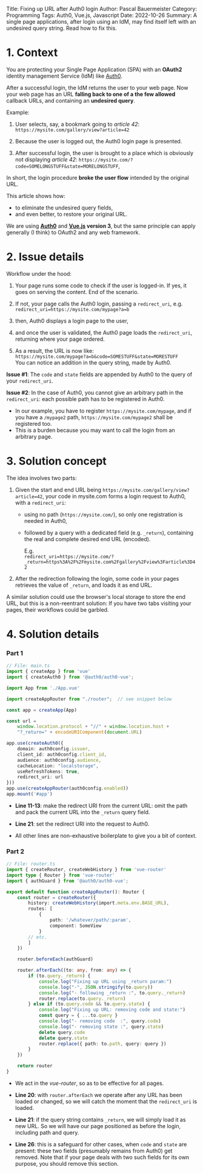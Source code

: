 Title: Fixing up URL after Auth0 login
Author: Pascal Bauermeister
Category: Programming
Tags: Auth0, Vue.js, Javascript
Date: 2022-10-26
Summary: A single page applications, after login using an IdM, may find itself left with an undesired query string. Read how to fix this.

# 1. Context

You are protecting your Single Page Application (SPA) with an
**OAuth2** identity management Service (IdM) like
[Auth0](https://auth0.com/).

After a successful login, the IdM returns the user to your web
page. Now your web page has an URL **falling back to one of a the few
allowed** callback URLs, and containing an **undesired query**.

Example:

1. User selects, say, a bookmark going to *article 42*:
   `https://mysite.com/gallery/view?article=42`

2. Because the user is logged out, the Auth0 login page is presented.

3. After successful login, the user is brought to a place which is
   obviously not displaying *article 42*:
   `https://mysite.com/?code=SOMELONGSTUFF&state=MORELONGSTUFF`,


In short, the login procedure **broke the user flow** intended by the original URL.

This article shows how:

- to eliminate the undesired query fields,
- and even better, to restore your original URL.

We are using **[Auth0](https://auth0.com/)** and
**[Vue.js](https://vuejs.org/) version 3**, but the same principle can
apply generally (I think) to OAuth2 and any web framework.

# 2. Issue details

Workflow under the hood:

1. Your page runs some code to check if the user is logged-in. If yes,
   it goes on serving the content. End of the scenario.

2. If not, your page calls the Auth0 login, passing a `redirect_uri`,
   e.g.    
   `redirect_uri=https://mysite.com/mypage?a=b`

3. then, Auth0 displays a login page to the user,

4. and once the user is validated, the Auth0 page loads the
   `redirect_uri`, returning where your page ordered.

5. As a result, the URL is now like:    
   `https://mysite.com/mypage?a=b&code=SOMESTUFF&state=MORESTUFF`    
   You can notice an addition in the query string, made by Auth0.

**Issue #1**: The `code` and `state` fields are appended by Auth0 to
the query of your `redirect_uri`.

**Issue #2**: In the case of Auth0, you cannot give an arbitrary path
in the `redirect_uri`: each possible path has to be registered in
Auth0.

- In our example, you have to register `https://mysite.com/mypage`, and if
  you have a `/mypage2` path, `https://mysite.com/mypage2` shall be
  registered too.
- This is a burden because you may want to call the login from an
  arbitrary page.

# 3. Solution concept

The idea involves two parts:

1. Given the start and end URL being `https://mysite.com/gallery/view?article=42`,
   your code in mysite.com forms a login request to Auth0, with a `redirect_uri`:

     - using no path (`https://mysite.com/`), so only one registration
       is needed in Auth0,

     - followed by a query with a dedicated field (e.g. `_return`), containing
       the real and complete desired end URL (encoded).

       E.g.    
       `redirect_uri=https://mysite.com/?_return=https%3A%2F%2Fmysite.com%2Fgallery%2Fview%3Farticle%3D42`

2. After the redirection following the login, some code in your pages
   retrieves the value of `_return`, and loads it as end URL.

A similar solution could use the browser's local storage to store the
end URL, but this is a non-reentrant solution: If you have two tabs
visiting your pages, their workflows could be garbled.


# 4. Solution details

### Part 1

```typescript
// File: main.ts
import { createApp } from 'vue'
import { createAuth0 } from '@auth0/auth0-vue';

import App from './App.vue'

import createAppRouter from "./router";  // see snippet below

const app = createApp(App)

const url =
    window.location.protocol + "//" + window.location.host +
    "?_return=" + encodeURIComponent(document.URL)

app.use(createAuth0({
    domain: auth0config.issuer,
    client_id: auth0config.client_id,
    audience: auth0config.audience,
    cacheLocation: "localstorage",
    useRefreshTokens: true,
    redirect_uri: url
}))
app.use(createAppRouter(auth0config.enabled))
app.mount('#app')
```

* **Line 11-13**: make the redirect URI from the current URL: omit the
  path and pack the current URL into the `_return` query field.

* **Line 21**: set the redirect URI into the request to Auth0.

* All other lines are non-exhaustive boilerplate to give you a bit of
  context.

### Part 2

```typescript
// File: router.ts
import { createRouter, createWebHistory } from 'vue-router'
import type { Router } from 'vue-router'
import { authGuard } from '@auth0/auth0-vue';

export default function createAppRouter(): Router {
    const router = createRouter({
        history: createWebHistory(import.meta.env.BASE_URL),
        routes: [
            {
                path: '/whatever/path/:param',
                component: SomeView
            }
	    // etc.
        ]
    })

    router.beforeEach(authGuard)

    router.afterEach((to: any, from: any) => {
        if (to.query._return) {
            console.log("Fixing up URL using _return param:")
            console.log("-", JSON.stringify(to.query))
            console.log("- following _return :", to.query._return)
            router.replace(to.query._return)
        } else if (to.query.code && to.query.state) {
            console.log("Fixing up URL: removing code and state:")
            const query = { ...to.query }
            console.log("- removing code  :", query.code)
            console.log("- removing state :", query.state)
            delete query.code
            delete query.state
            router.replace({ path: to.path, query: query })
        }
    })

    return router
}
```

* We act in the *vue-router*, so as to be effective for all pages.

* **Line 20**: with `router.afterEach` we operate after any URL has
    been loaded or changed, so we will catch the moment that the
    `redirect_uri` is loaded.

* **Line 21**: if the query string contains `_return`, we will simply
    load it as new URL. So we will have our page positioned as before
    the login, including path and query.

* **Line 26**: this is a safeguard for other cases, when `code` and
    `state` are present: these two fields (presumably remains from
    Auth0) get removed. Note that if your page deals with two such
    fields for its own purpose, you should remove this section.